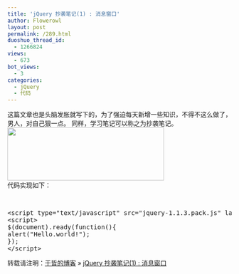 ```yaml
---
title: 'jQuery 抄袭笔记(1) : 消息窗口'
author: Flowerowl
layout: post
permalink: /289.html
duoshuo_thread_id:
  - 1266824
views:
  - 673
bot_views:
  - 3
categories:
  - jQuery
  - 代码
---
```

这篇文章也是头脑发胀就写下的，为了强迫每天新增一些知识，不得不这么做了，男人，对自己狠一点。 同样，学习笔记可以称之为抄袭笔记。 <img class="aligncenter size-full wp-image-290" title="Lazynight | 夜阑" src="http://lazynight.me/wp-content/uploads/2011/10/lazy.jpg" alt="" width="352" height="119" />  
代码实现如下：

&nbsp;

<pre>&lt;script type="text/javascript" src="jquery-1.1.3.pack.js" language="javascript"&gt;&lt;/script&gt;
&lt;script&gt;
$(document).ready(function(){
alert("Hello.world!");
});
&lt;/script&gt;</pre>

转载请注明：[于哲的博客][1] &raquo; [jQuery 抄袭笔记(1) : 消息窗口][2]

 [1]: http://localhost/wordpress
 [2]: http://localhost/wordpress/289.html